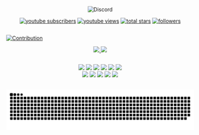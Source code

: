 <div align="center">
<img height= "80em"align="center" src="https://discord.c99.nl/widget/theme-4/553993055854919682.png" alt="Discord"/>
</div>

<p align="center">
  <a href="https://www.youtube.com/channel/UCzd3m_d0W3OwYKHvuV25mgw">
    <img alt="youtube subscribers" title="Subscribe to my YouTube channel" src="https://custom-icon-badges.herokuapp.com/youtube/channel/subscribers/UCW66YtCyfwE-03dvabvq1fQ?color=%23E05D44&label=SUBSCRIBE&logo=video&logoColor=white&style=for-the-badge&labelColor=CE4630"/></a> 
  <a href="https://www.youtube.com/channel/UCzd3m_d0W3OwYKHvuV25mgw">
    <img alt="youtube views" title="YouTube views" src="https://custom-icon-badges.herokuapp.com/youtube/channel/views/UCW66YtCyfwE-03dvabvq1fQ?color=%23E1AD0E&logo=video&logoColor=white&style=for-the-badge&labelColor=C79600"/></a> 
  <a href="https://github.com/STAPEUH?tab=repositories&q=&type=&language=&sort=stargazers">
    <img alt="total stars" title="Total stars on GitHub" src="https://custom-icon-badges.herokuapp.com/badge/dynamic/json?logo=star&logoColor=white&color=55960c&labelColor=488207&label=Stars&style=for-the-badge&query=%24.stars&url=https://api.github-star-counter.workers.dev/user/STAPEUH"/></a>
  <a href="https://github.com/STAPEUH?tab=followers">
    <img alt="followers" title="Follow me on Github" src="https://custom-icon-badges.herokuapp.com/github/followers/STAPEUH?color=236ad3&labelColor=1155ba&style=for-the-badge&logo=person-add&label=Follow&logoColor=white"/></a>
  <a href="https://github.com/DenverCoder1/Simple-View-Counter">
  
</p>
 
 ##
 ![Contribution](https://activity-graph.herokuapp.com/graph?username=Kamionn&theme=gotham&hide_border=true&area=true)
<div align="center">
  <a href="https://github.com/STAPEUH">
  <img height="180em" src="https://github-readme-stats.vercel.app/api?username=STAPEUH&show_icons=true&theme=gotham&include_all_commits=true&count_private=true"/>
  <img height="180em" src="https://github-readme-stats.vercel.app/api/top-langs/?username=STAPEUH&layout=compact&langs_count=7&theme=gotham"/>
</div>
  
##
 
<div align="center">
  <a href="#" target="_blank"><img src="https://img.shields.io/badge/HTML5-E34F26?style=for-the-badge&logo=html5&logoColor=white" target="_blank"></a>
  <a href="#" target="_blank"><img src="https://img.shields.io/badge/CSS3-1572B6?style=for-the-badge&logo=css3&logoColor=white" target="_blank"></a>
  <a href="#" target="_blank"><img src="https://img.shields.io/badge/JavaScript-F7DF1E?style=for-the-badge&logo=javascript&logoColor=black" target="_blank"></a>
  <a href="#" target="_blank"><img src="https://img.shields.io/badge/Lua-2C2D72?style=for-the-badge&logo=lua&logoColor=white" target="_blank"></a>
  <a href="#" target="_blank"><img src="https://img.shields.io/badge/MySQL-00000F?style=for-the-badge&logo=mysql&logoColor=white" target="_blank"></a>
  <a href="#" taget="_black"><img src="https://img.shields.io/badge/-BATCHFILE-yellowgreen?style=for-the-badge&logo=&logoColor=white" target="black"></a>
 </div>
 
<div align="center">
  <a href="https://www.youtube.com/channel/UCzd3m_d0W3OwYKHvuV25mgw" target="_blank"><img src="https://img.shields.io/badge/YouTube-FF0000?style=for-the-badge&logo=youtube&logoColor=white" target="_blank"></a>
  <a href="https://www.instagram.com/amin.lakradi/" target="_blank"><img src="https://img.shields.io/badge/-Instagram-%23E4405F?style=for-the-badge&logo=instagram&logoColor=white" target="_blank"></a>
 <a href="https://discord.gg/UkKEJnuVM6" target="_blank"><img src="https://img.shields.io/badge/Discord-7289DA?style=for-the-badge&logo=discord&logoColor=white" target="_blank"></a> 
  <a href="https://www.paypal.me/aminlakradi" target="_blank"><img src="https://img.shields.io/badge/PayPal-00457C?style=for-the-badge&logo=paypal&logoColor=white" target="_blank"></a> 
  <a href = "mailto:aminlakradi@gmail.com"><img src="https://img.shields.io/badge/-Gmail-%23333?style=for-the-badge&logo=gmail&logoColor=white" target="_blank"></a> 
 
 ##
 
 ![Snake animation](https://github.com/Kamionn/Kamionn/blob/main/workflows/games_snake.svg)
 
</div>
